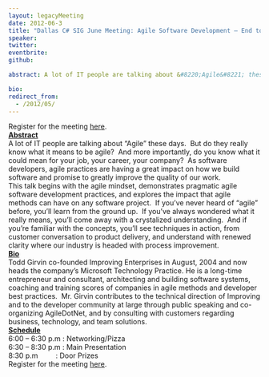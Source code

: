 ```yaml
---
layout: legacyMeeting
date: 2012-06-3
title: "Dallas C# SIG June Meeting: Agile Software Development – End to End"
speaker:
twitter:
eventbrite:
github:

abstract: A lot of IT people are talking about &#8220;Agile&#8221; these days. &nbsp;But do they really know what it means to be agile? &nbsp;And more importantly, do you know what it could mean for your job, your career, your company? &nbsp;As software developers, agile practices are having a great impact on how we build software and promise to greatly improve the quality of our work.

bio:
redirect_from:
  - /2012/05/
---
```


<div id="_mcePaste">
<div id="_mcePaste">Register for the meeting <a href="http://www.eventbrite.com/event/3584014885">here</a>.</div>
<div id="_mcePaste"><strong><span style="text-decoration: underline;">Abstract</span></strong></div>
<div id="_mcePaste">A lot of IT people are talking about &#8220;Agile&#8221; these days. &nbsp;But do they really know what it means to be agile? &nbsp;And more importantly, do you know what it could mean for your job, your career, your company? &nbsp;As software developers, agile practices are having a great impact on how we build software and promise to greatly improve the quality of our work.</div>
<div id="_mcePaste">This talk begins with the agile mindset, demonstrates pragmatic agile software development practices, and explores the impact that agile methods can have on any software project. &nbsp;If you&#8217;ve never heard of &#8220;agile&#8221; before, you&#8217;ll learn from the ground up. &nbsp;If you&#8217;ve always wondered what it really means, you&#8217;ll come away with a crystalized understanding. &nbsp;And if you&#8217;re familiar with the concepts, you&#8217;ll see techniques in action, from customer conversation to product delivery, and understand with renewed clarity where our industry is headed with process improvement.</div>
<div><strong><span style="text-decoration: underline;">Bio</span></strong></div>
<div id="_mcePaste">Todd Girvin co-founded Improving Enterprises in August, 2004 and now heads the company&#8217;s Microsoft Technology Practice. He is a long-time entrepreneur and consultant, architecting and building software systems, coaching and training scores of companies in agile methods and developer best practices. &nbsp;Mr. Girvin contributes to the technical direction of Improving and to the developer community at large through public speaking and co-organizing AgileDotNet, and by consulting with customers regarding business, technology, and team solutions.</div>
<div id="_mcePaste"><strong><span style="text-decoration: underline;">Schedule</span></strong></div>
<div id="_mcePaste">6:00 &#8211; 6:30 p.m : Networking/Pizza</div>
<div id="_mcePaste">6:30 &#8211; 8:30 p.m : Main Presentation</div>
<div id="_mcePaste">8:30 p.m &nbsp; &nbsp; &nbsp; &nbsp; : Door Prizes</div>
<div>Register for the meeting <a href="http://www.eventbrite.com/event/3584014885">here</a>.</div>
</div>

